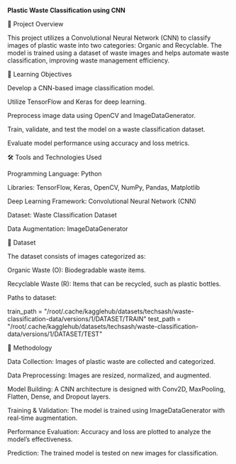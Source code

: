 **Plastic Waste Classification using CNN**

📌 Project Overview

This project utilizes a Convolutional Neural Network (CNN) to classify images of plastic waste into two categories: Organic and Recyclable. The model is trained using a dataset of waste images and helps automate waste classification, improving waste management efficiency.

🎯 Learning Objectives

Develop a CNN-based image classification model.

Utilize TensorFlow and Keras for deep learning.

Preprocess image data using OpenCV and ImageDataGenerator.

Train, validate, and test the model on a waste classification dataset.

Evaluate model performance using accuracy and loss metrics.

🛠️ Tools and Technologies Used

Programming Language: Python

Libraries: TensorFlow, Keras, OpenCV, NumPy, Pandas, Matplotlib

Deep Learning Framework: Convolutional Neural Network (CNN)

Dataset: Waste Classification Dataset

Data Augmentation: ImageDataGenerator

📌 Dataset

The dataset consists of images categorized as:

Organic Waste (O): Biodegradable waste items.

Recyclable Waste (R): Items that can be recycled, such as plastic bottles.

Paths to dataset:

train_path = "/root/.cache/kagglehub/datasets/techsash/waste-classification-data/versions/1/DATASET/TRAIN"
test_path = "/root/.cache/kagglehub/datasets/techsash/waste-classification-data/versions/1/DATASET/TEST"

🚀 Methodology

Data Collection: Images of plastic waste are collected and categorized.

Data Preprocessing: Images are resized, normalized, and augmented.

Model Building: A CNN architecture is designed with Conv2D, MaxPooling, Flatten, Dense, and Dropout layers.

Training & Validation: The model is trained using ImageDataGenerator with real-time augmentation.

Performance Evaluation: Accuracy and loss are plotted to analyze the model’s effectiveness.

Prediction: The trained model is tested on new images for classification.
